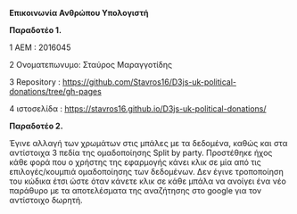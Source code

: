  __Επικοινωνία Ανθρώπου Υπολογιστή__
 
 __Παραδοτέο 1.__
 
1 ΑΕΜ : 2016045

2 Ονοματεπωνυμο: Σταύρος Μαραγγοτίδης

3 Repository : https://github.com/Stavros16/D3js-uk-political-donations/tree/gh-pages

4 ιστοσελίδα : https://stavros16.github.io/D3js-uk-political-donations/

__Παραδοτέο 2.__

Έγινε αλλαγή των χρωμάτων στις μπάλες με τα δεδομένα, καθώς και στα αντίστοιχα 3 πεδία της ομαδοποίησης Split by party.
  Προστέθηκε ήχος κάθε φορά που ο χρήστης της εφαρμογής κάνει κλικ σε μία από τις επιλογές/κουμπιά ομαδοποίησης των δεδομένων.
  Δεν έγινε τροποποίηση του κώδικα έτσι ώστε όταν κάνετε κλικ σε κάθε μπάλα να ανοίγει ένα νέο παράθυρο με τα αποτελέσματα της αναζήτησης στο google για τον αντίστοιχο δωρητή.
